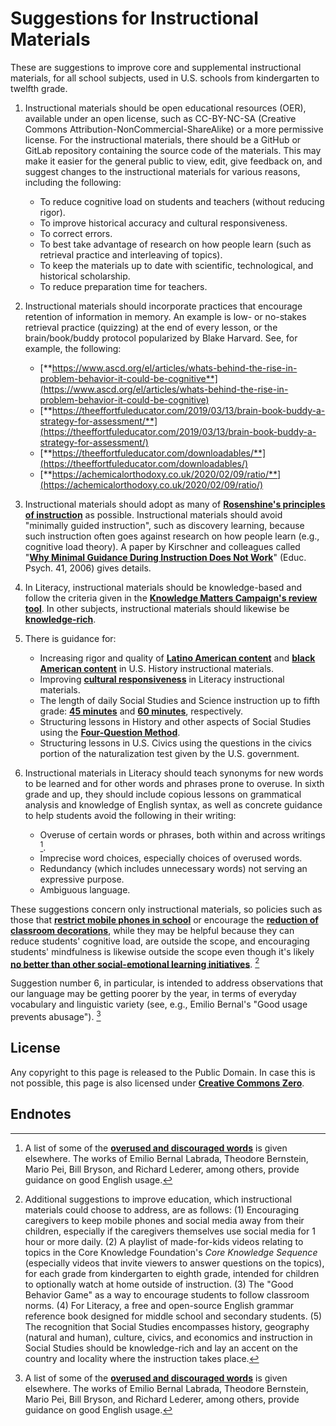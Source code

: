 # Suggestions for Instructional Materials

These are suggestions to improve core and supplemental instructional materials, for all school subjects, used in U.S. schools from kindergarten to twelfth grade.

1. Instructional materials should be open educational resources (OER), available under an open license, such as CC-BY-NC-SA (Creative Commons Attribution-NonCommercial-ShareAlike) or a more permissive license.  For the instructional materials, there should be a GitHub or GitLab repository containing the source code of the materials.  This may make it easier for the general public to view, edit, give feedback on, and suggest changes to the instructional materials for various reasons, including the following:

    - To reduce cognitive load on students and teachers (without reducing rigor).
    - To improve historical accuracy and cultural responsiveness.
    - To correct errors.
    - To best take advantage of research on how people learn (such as retrieval practice and interleaving of topics).
    - To keep the materials up to date with scientific, technological, and historical scholarship.
    - To reduce preparation time for teachers.

2. Instructional materials should incorporate practices that encourage retention of information in memory.  An example is low- or no-stakes retrieval practice (quizzing) at the end of every lesson, or the brain/book/buddy protocol popularized by Blake Harvard.  See, for example, the following:

    - [**https://www.ascd.org/el/articles/whats-behind-the-rise-in-problem-behavior-it-could-be-cognitive**](https://www.ascd.org/el/articles/whats-behind-the-rise-in-problem-behavior-it-could-be-cognitive)
    - [**https://theeffortfuleducator.com/2019/03/13/brain-book-buddy-a-strategy-for-assessment/**](https://theeffortfuleducator.com/2019/03/13/brain-book-buddy-a-strategy-for-assessment/)
    - [**https://theeffortfuleducator.com/downloadables/**](https://theeffortfuleducator.com/downloadables/)
    - [**https://achemicalorthodoxy.co.uk/2020/02/09/ratio/**](https://achemicalorthodoxy.co.uk/2020/02/09/ratio/)

3. Instructional materials should adopt as many of [**Rosenshine's principles of instruction**](https://www.aft.org/sites/default/files/Rosenshine.pdf) as possible. Instructional materials should avoid "minimally guided instruction", such as discovery learning, because such instruction often goes against research on how people learn (e.g., cognitive load theory).  A paper by Kirschner and colleagues called "[**Why Minimal Guidance During Instruction Does Not Work**](https://www.tandfonline.com/doi/abs/10.1207/s15326985ep4102_1)" (Educ. Psych. 41, 2006) gives details.
4. In Literacy, instructional materials should be knowledge-based and follow the criteria given in the [**Knowledge Matters Campaign's review tool**](https://knowledgematterscampaign.org/review-tool/).  In other subjects, instructional materials should likewise be [**knowledge-rich**](https://teacherhead.com/2018/06/06/what-is-a-knowledge-rich-curriculum-principle-and-practice/).
5. There is guidance for:

    - Increasing rigor and quality of [**Latino American content**](https://unidosus.org/publications/analyzing-inclusion-of-latino-contributions-in-us-history-curricula-for-high-school/) and [**black American content**](https://hub.jhu.edu/2021/02/10/black-history-curricula-lacking-rigor-and-quality/) in U.S. History instructional materials.
    - Improving [**cultural responsiveness**](https://steinhardt.nyu.edu/sites/default/files/2020-12/CRE%20Scorecard%20Revised%20Aug%202020.pdf) in Literacy instructional materials.
    - The length of daily Social Studies and Science instruction up to fifth grade: [**45 minutes**](https://ccsso.org/sites/default/files/2018-11/Elementary%20SS%20Brief%2045%20Minute%20Version_0.pdf) and [**60 minutes**](https://www.nsta.org/nstas-official-positions/elementary-school-science), respectively.
    - Structuring lessons in History and other aspects of Social Studies using the [**Four-Question Method**](https://4qmteaching.net/).
    - Structuring lessons in U.S. Civics using the questions in the civics portion of the naturalization test given by the U.S. government.

6. Instructional materials in Literacy should teach synonyms for new words to be learned and for other words and phrases prone to overuse.  In sixth grade and up, they should include copious lessons on grammatical analysis and knowledge of English syntax, as well as concrete guidance to help students avoid the following in their writing:

    - Overuse of certain words or phrases, both within and across writings [^1].
    - Imprecise word choices, especially choices of overused words.
    - Redundancy (which includes unnecessary words) not serving an expressive purpose.
    - Ambiguous language.

These suggestions concern only instructional materials, so policies such as those that [**restrict mobile phones in school**](https://www.educationnext.org/take-away-their-cellphones-rewire-schools-belonging-achievement/) or encourage the [**reduction of classroom decorations**](https://www.learningandthebrain.com/blog/getting-the-principles-just-right-classroom-decoration/), while they may be helpful because they can reduce students' cognitive load, are outside the scope, and encouraging students' mindfulness is likewise outside the scope even though it's likely [**no better than other social-emotional learning initiatives**](https://www.learningandthebrain.com/blog/does-mindfulness-help-a-blockbuster-new-study/). [^2]

Suggestion number 6, in particular, is intended to address observations that our language may be getting poorer by the year, in terms of everyday vocabulary and linguistic variety (see, e.g., Emilio Bernal's "Good usage prevents abusage"). [^1]

<a id=License></a>

## License

Any copyright to this page is released to the Public Domain.  In case this is not possible, this page is also licensed under [**Creative Commons Zero**](https://creativecommons.org/publicdomain/zero/1.0/).

<a id=Endnotes></a>

## Endnotes

[^1]: A list of some of the [**overused and discouraged words**](http://peteroupc.github.io/usage.html) is given elsewhere.  The works of Emilio Bernal Labrada, Theodore Bernstein, Mario Pei, Bill Bryson, and Richard Lederer, among others, provide guidance on good English usage.

[^2]: Additional suggestions to improve education, which instructional materials could choose to address, are as follows: (1) Encouraging caregivers to keep mobile phones and social media away from their children, especially if the caregivers themselves use social media for 1 hour or more daily. (2) A playlist of made-for-kids videos relating to topics in the Core Knowledge Foundation's _Core Knowledge Sequence_ (especially videos that invite viewers to answer questions on the topics), for each grade from kindergarten to eighth grade, intended for children to optionally watch at home outside of instruction. (3) The "Good Behavior Game" as a way to encourage students to follow classroom norms. (4) For Literacy, a free and open-source English grammar reference book designed for middle school and secondary students. (5) The recognition that Social Studies encompasses history, geography (natural and human), culture, civics, and economics and instruction in Social Studies should be knowledge-rich and lay an accent on the country and locality where the instruction takes place.
